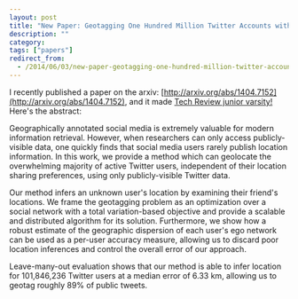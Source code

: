 ```yaml
---
layout: post
title: "New Paper: Geotagging One Hundred Million Twitter Accounts with Total Variation Minimization"
description: ""
category:
tags: ["papers"]
redirect_from:
  - /2014/06/03/new-paper-geotagging-one-hundred-million-twitter-accounts-with-total-variation-minimization/
---
```



I recently published a paper on the arxiv: [http://arxiv.org/abs/1404.7152](http://arxiv.org/abs/1404.7152), and it made [Tech Review junior varsity!](http://www.technologyreview.com/view/527246/other-interesting-arxiv-papers-week-ending-may-10-2014/) Here's the abstract:

Geographically annotated social media is extremely valuable for modern information retrieval. However, when researchers can only access publicly-visible data, one quickly finds that social media users rarely publish location information. In this work, we provide a method which can geolocate the overwhelming majority of active Twitter users, independent of their location sharing preferences, using only publicly-visible Twitter data.

Our method infers an unknown user's location by examining their friend's locations. We frame the geotagging problem as an optimization over a social network with a total variation-based objective and provide a scalable and distributed algorithm for its solution. Furthermore, we show how a robust estimate of the geographic dispersion of each user's ego network can be used as a per-user accuracy measure, allowing us to discard poor location inferences and control the overall error of our approach.

Leave-many-out evaluation shows that our method is able to infer location for 101,846,236 Twitter users at a median error of 6.33 km, allowing us to geotag roughly 89% of public tweets.
